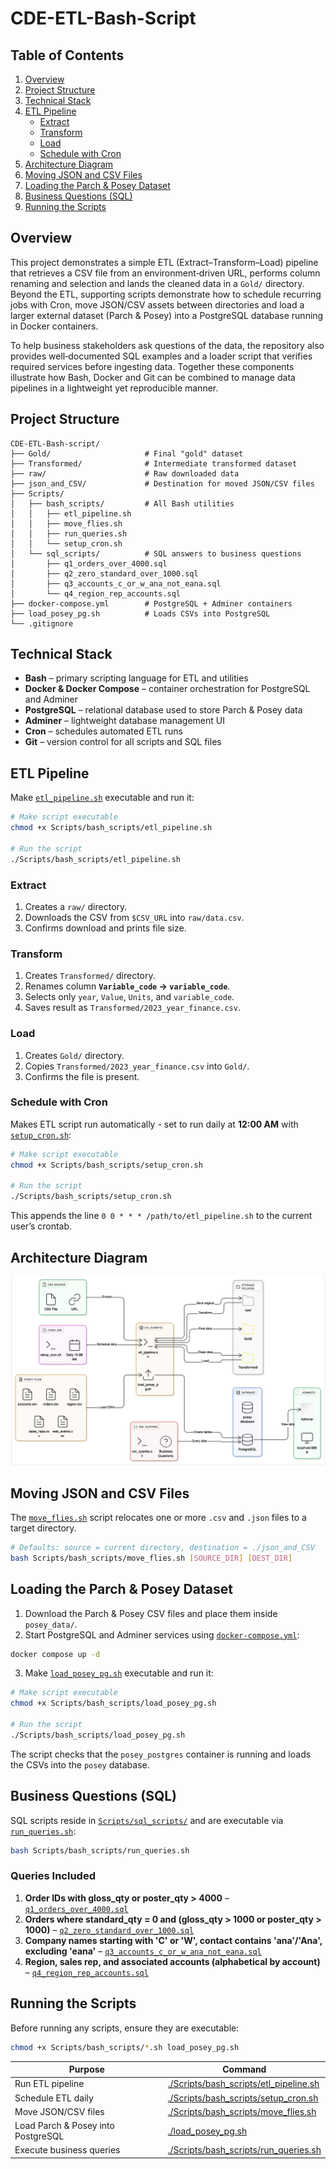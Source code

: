 
# CDE-ETL-Bash-Script

## Table of Contents
1. [Overview](#overview)
2. [Project Structure](#project-structure)
3. [Technical Stack](#technical-stack)
4. [ETL Pipeline](#etl-pipeline)
    - [Extract](#extract)
    - [Transform](#transform)
    - [Load](#load)
    - [Schedule with Cron](#schedule-with-cron)
5. [Architecture Diagram](#architecture-diagram)
6. [Moving JSON and CSV Files](#moving-json-and-csv-files)
7. [Loading the Parch & Posey Dataset](#loading-the-parch--posey-dataset)
8. [Business Questions (SQL)](#business-questions-sql)
9. [Running the Scripts](#running-the-scripts)


## Overview
This project demonstrates a simple ETL (Extract–Transform–Load) pipeline that retrieves a CSV file from an environment‑driven
URL, performs column renaming and selection and lands the cleaned data in a `Gold/` directory. 
Beyond the ETL, supporting scripts demonstrate how to schedule recurring jobs with Cron, move JSON/CSV assets between directories and load a larger
external dataset (Parch & Posey) into a PostgreSQL database running in Docker containers.

To help business stakeholders ask questions of the data, the repository also provides well‑documented SQL examples and a loader
script that verifies required services before ingesting data. Together these components illustrate how Bash, Docker and Git can
be combined to manage data pipelines in a lightweight yet reproducible manner.

## Project Structure
```
CDE-ETL-Bash-script/
├── Gold/                     # Final "gold" dataset
├── Transformed/              # Intermediate transformed dataset
├── raw/                      # Raw downloaded data
├── json_and_CSV/             # Destination for moved JSON/CSV files
├── Scripts/
│   ├── bash_scripts/         # All Bash utilities
│   │   ├── etl_pipeline.sh
│   │   ├── move_flies.sh
│   │   ├── run_queries.sh
│   │   └── setup_cron.sh
│   └── sql_scripts/          # SQL answers to business questions
│       ├── q1_orders_over_4000.sql
│       ├── q2_zero_standard_over_1000.sql
│       ├── q3_accounts_c_or_w_ana_not_eana.sql
│       └── q4_region_rep_accounts.sql
├── docker-compose.yml        # PostgreSQL + Adminer containers
├── load_posey_pg.sh          # Loads CSVs into PostgreSQL
└── .gitignore
```

## Technical Stack
- **Bash** – primary scripting language for ETL and utilities
- **Docker & Docker Compose** – container orchestration for PostgreSQL and Adminer
- **PostgreSQL** – relational database used to store Parch & Posey data
- **Adminer** – lightweight database management UI
- **Cron** – schedules automated ETL runs
- **Git** – version control for all scripts and SQL files

## ETL Pipeline
Make [`etl_pipeline.sh`](Scripts/bash_scripts/etl_pipeline.sh) executable and run it:

```bash
# Make script executable
chmod +x Scripts/bash_scripts/etl_pipeline.sh

# Run the script
./Scripts/bash_scripts/etl_pipeline.sh
```

### Extract
1. Creates a `raw/` directory.
2. Downloads the CSV from `$CSV_URL` into `raw/data.csv`.
3. Confirms download and prints file size.

### Transform
1. Creates `Transformed/` directory.
2. Renames column **`Variable_code` → `variable_code`**.
3. Selects only `year`, `Value`, `Units`, and `variable_code`.
4. Saves result as `Transformed/2023_year_finance.csv`.

### Load
1. Creates `Gold/` directory.
2. Copies `Transformed/2023_year_finance.csv` into `Gold/`.
3. Confirms the file is present.

### Schedule with Cron
Makes ETL script run automatically - set to run daily at **12:00 AM** with [`setup_cron.sh`](Scripts/bash_scripts/setup_cron.sh):


```bash
# Make script executable
chmod +x Scripts/bash_scripts/setup_cron.sh

# Run the script
./Scripts/bash_scripts/setup_cron.sh

```

This appends the line `0 0 * * * /path/to/etl_pipeline.sh` to the current user’s crontab.

## Architecture Diagram

![`ETL_Pipeline.png`](ETL_Pipeline.png)

## Moving JSON and CSV Files
The [`move_flies.sh`](Scripts/bash_scripts/move_flies.sh) script relocates one or more `.csv` and `.json` files to a target directory.

```bash
# Defaults: source = current directory, destination = ./json_and_CSV
bash Scripts/bash_scripts/move_flies.sh [SOURCE_DIR] [DEST_DIR]
```

## Loading the Parch & Posey Dataset
1. Download the Parch & Posey CSV files and place them inside `posey_data/`.
2. Start PostgreSQL and Adminer services using [`docker-compose.yml`](docker-compose.yml):

```bash
docker compose up -d
```

3. Make [`load_posey_pg.sh`](load_posey_pg.sh) executable and run it:

```bash
# Make script executable
chmod +x Scripts/bash_scripts/load_posey_pg.sh

# Run the script
./Scripts/bash_scripts/load_posey_pg.sh
```

The script checks that the `posey_postgres` container is running and loads the CSVs into the `posey` database.


## Business Questions (SQL)
SQL scripts reside in [`Scripts/sql_scripts/`](Scripts/sql_scripts/) and are executable via [`run_queries.sh`](Scripts/bash_scripts/run_queries.sh):

```bash
bash Scripts/bash_scripts/run_queries.sh
```

### Queries Included
1. **Order IDs with gloss_qty or poster_qty > 4000** – [`q1_orders_over_4000.sql`](Scripts/sql_scripts/q1_orders_over_4000.sql)
2. **Orders where standard_qty = 0 and (gloss_qty > 1000 or poster_qty > 1000)** – [`q2_zero_standard_over_1000.sql`](Scripts/sql_scripts/q2_zero_standard_over_1000.sql)
3. **Company names starting with 'C' or 'W', contact contains 'ana'/'Ana', excluding 'eana'** – [`q3_accounts_c_or_w_ana_not_eana.sql`](Scripts/sql_scripts/q3_accounts_c_or_w_ana_not_eana.sql)
4. **Region, sales rep, and associated accounts (alphabetical by account)** – [`q4_region_rep_accounts.sql`](Scripts/sql_scripts/q4_region_rep_accounts.sql)


## Running the Scripts
Before running any scripts, ensure they are executable:

```bash
chmod +x Scripts/bash_scripts/*.sh load_posey_pg.sh
```

| Purpose | Command |
|---------|---------|
| Run ETL pipeline | [./Scripts/bash_scripts/etl_pipeline.sh](Scripts/bash_scripts/etl_pipeline.sh) |
| Schedule ETL daily | [./Scripts/bash_scripts/setup_cron.sh](Scripts/bash_scripts/setup_cron.sh) |
| Move JSON/CSV files | [./Scripts/bash_scripts/move_flies.sh](Scripts/bash_scripts/move_flies.sh) |
| Load Parch & Posey into PostgreSQL | [./load_posey_pg.sh](load_posey_pg.sh) |
| Execute business queries | [./Scripts/bash_scripts/run_queries.sh](Scripts/bash_scripts/run_queries.sh) |








